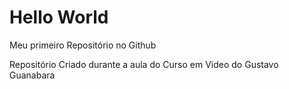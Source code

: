 # Hello World
Meu primeiro Repositório no Github

Repositório Criado durante a aula do Curso em Video do Gustavo Guanabara

